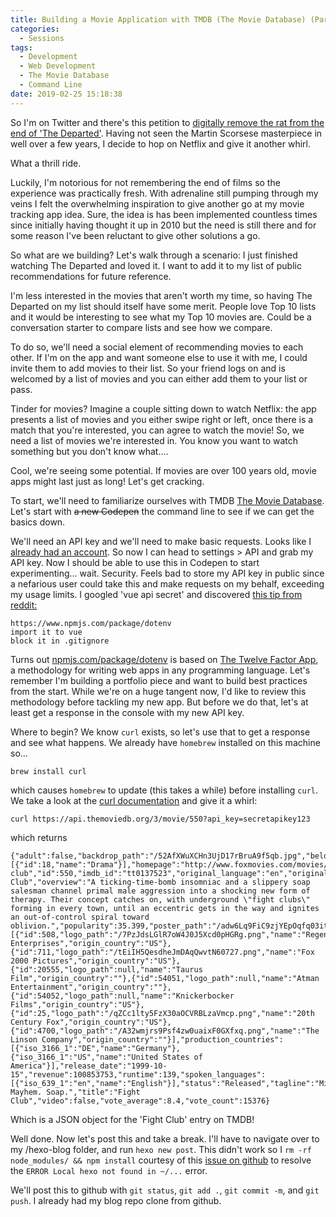 ```yaml
---
title: Building a Movie Application with TMDB (The Movie Database) (Part One)
categories:
  - Sessions
tags:
  - Development
  - Web Development
  - The Movie Database
  - Command Line
date: 2019-02-25 15:18:38
---
```


So I'm on Twitter and there's this petition to [digitally remove the rat from the end of 'The Departed'](https://www.nydailynews.com/new-york/ny-news-digitally-remove-rat-from-the-departed-kickstarter-20190219-story.html). Having not seen the Martin Scorsese masterpiece in well over a few years, I decide to hop on Netflix and give it another whirl. 

What a thrill ride.

Luckily, I'm notorious for not remembering the end of films so the experience was practically fresh. With adrenaline still pumping through my veins I felt the overwhelming inspiration to give another go at my movie tracking app idea. Sure, the idea is has been implemented countless times since initially having thought it up in 2010 but the need is still there and for some reason I've been reluctant to give other solutions a go. 

So what are we building? Let's walk through a scenario: I just finished watching The Departed and loved it. I want to add it to my list of public recommendations for future reference. 

I'm less interested in the movies that aren't worth my time, so having The Departed on my list should itself have some merit. People love Top 10 lists and it would be interesting to see what my Top 10 movies are. Could be a conversation starter to compare lists and see how we compare. 

To do so, we'll need a social element of recommending movies to each other. If I'm on the app and want someone else to use it with me, I could invite them to add movies to their list. So your friend logs on and is welcomed by a list of movies and you can either add them to your list or pass. 

Tinder for movies? Imagine a couple sitting down to watch Netflix: the app presents a list of movies and you either swipe right or left, once there is a match that you're interested, you can agree to watch the movie! So, we need a list of movies we're interested in. You know you want to watch something but you don't know what.... 

Cool, we're seeing some potential. If movies are over 100 years old, movie apps might last just as long! Let's get cracking. 

To start, we'll need to familiarize ourselves with TMDB [The Movie Database](https://developers.themoviedb.org/3/getting-started/introduction). Let's start with ~~a new Codepen~~ the command line to see if we can get the basics down. 

We'll need an API key and we'll need to make basic requests. Looks like I [already had an account](https://www.themoviedb.org/u/bcommandeur). So now I can head to settings > API and grab my API key. Now I should be able to use this in Codepen to start experimenting... wait. Security. Feels bad to store my API key in public since a nefarious user could take this and make requests on my behalf, exceeding my usage limits. I googled 'vue api secret' and discovered [this tip from reddit:](https://www.reddit.com/r/vuejs/comments/78np9q/where_to_put_api_key_vuejs_app/)

```
https://www.npmjs.com/package/dotenv
import it to vue
block it in .gitignore
```

Turns out [npmjs.com/package/dotenv](https://www.npmjs.com/package/dotenv) is based on [The Twelve Factor App](https://12factor.net/), a methodology for writing web apps in any programming language. Let's remember I'm building a portfolio piece and want to build best practices from the start. While we're on a huge tangent now, I'd like to review this methodology before tackling my new app. But before we do that, let's at least get a response in the console with my new API key.

Where to begin? We know `curl` exists, so let's use that to get a response and see what happens. We already have `homebrew` installed on this machine so...

```
brew install curl
```

which causes `homebrew` to update (this takes a while) before installing `curl`. We take a look at the [curl documentation](https://ss64.com/osx/curl.html) and give it a whirl:

```
curl https://api.themoviedb.org/3/movie/550?api_key=secretapikey123
```

which returns

```
{"adult":false,"backdrop_path":"/52AfXWuXCHn3UjD17rBruA9f5qb.jpg","belongs_to_collection":null,"budget":63000000,"genres":[{"id":18,"name":"Drama"}],"homepage":"http://www.foxmovies.com/movies/fight-club","id":550,"imdb_id":"tt0137523","original_language":"en","original_title":"Fight Club","overview":"A ticking-time-bomb insomniac and a slippery soap salesman channel primal male aggression into a shocking new form of therapy. Their concept catches on, with underground \"fight clubs\" forming in every town, until an eccentric gets in the way and ignites an out-of-control spiral toward oblivion.","popularity":35.399,"poster_path":"/adw6Lq9FiC9zjYEpOqfq03ituwp.jpg","production_companies":[{"id":508,"logo_path":"/7PzJdsLGlR7oW4J0J5Xcd0pHGRg.png","name":"Regency Enterprises","origin_country":"US"},{"id":711,"logo_path":"/tEiIH5QesdheJmDAqQwvtN60727.png","name":"Fox 2000 Pictures","origin_country":"US"},{"id":20555,"logo_path":null,"name":"Taurus Film","origin_country":""},{"id":54051,"logo_path":null,"name":"Atman Entertainment","origin_country":""},{"id":54052,"logo_path":null,"name":"Knickerbocker Films","origin_country":"US"},{"id":25,"logo_path":"/qZCc1lty5FzX30aOCVRBLzaVmcp.png","name":"20th Century Fox","origin_country":"US"},{"id":4700,"logo_path":"/A32wmjrs9Psf4zw0uaixF0GXfxq.png","name":"The Linson Company","origin_country":""}],"production_countries":[{"iso_3166_1":"DE","name":"Germany"},{"iso_3166_1":"US","name":"United States of America"}],"release_date":"1999-10-15","revenue":100853753,"runtime":139,"spoken_languages":[{"iso_639_1":"en","name":"English"}],"status":"Released","tagline":"Mischief. Mayhem. Soap.","title":"Fight Club","video":false,"vote_average":8.4,"vote_count":15376}
```

Which is a JSON object for the 'Fight Club' entry on TMDB! 

Well done. Now let's post this and take a break. I'll have to navigate over to my /hexo-blog folder, and run `hexo new post`. This didn't work so I `rm -rf node_modules/ && npm install` courtesy of this [issue on github](https://github.com/hexojs/hexo/issues/2076) to resolve the `ERROR Local hexo not found in ~/...` error. 

We'll post this to github with `git status`, `git add .`, `git commit -m`, and `git push`. I already had my blog repo clone from github.